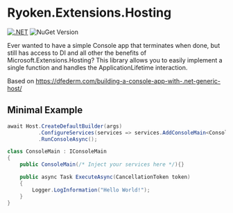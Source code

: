 # Ryoken.Extensions.Hosting

[![.NET](https://github.com/superstrom/Ryoken.Extensions.Hosting/actions/workflows/dotnet.yml/badge.svg)](https://github.com/superstrom/Ryoken.Extensions.Hosting/actions/workflows/dotnet.yml)
![NuGet Version](https://img.shields.io/nuget/v/Ryoken.Extensions.Hosting)

Ever wanted to have a simple Console app that terminates when done, but still has access to DI and all other the benefits of Microsoft.Extensions.Hosting?
This library allows you to easily implement a single function and handles the ApplicationLifetime interaction.

Based on https://dfederm.com/building-a-console-app-with-.net-generic-host/

## Minimal Example
```csharp
await Host.CreateDefaultBuilder(args)
          .ConfigureServices(services => services.AddConsoleMain<ConsoleMain>())
          .RunConsoleAsync();

class ConsoleMain : IConsoleMain
{
    public ConsoleMain(/* Inject your services here */){}

    public async Task ExecuteAsync(CancellationToken token)
    {
        Logger.LogInformation("Hello World!");
    }
}
```
